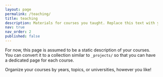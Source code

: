 ```yaml
---
layout: page
permalink: /teaching/
title: teaching
description: Materials for courses you taught. Replace this text with your description.
nav: true
nav_order: 2
published: false
---
```


For now, this page is assumed to be a static description of your courses. You can convert it to a collection similar to `_projects/` so that you can have a dedicated page for each course.

Organize your courses by years, topics, or universities, however you like!
